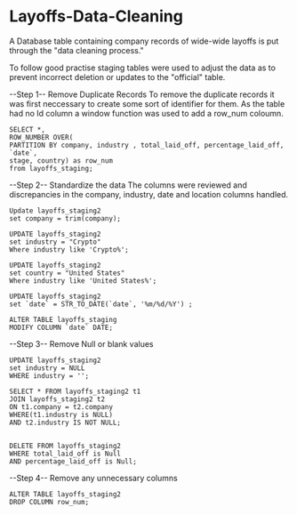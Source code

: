 # Layoffs-Data-Cleaning
A Database table containing company records of wide-wide layoffs is put through the "data cleaning process."

To follow good practise staging tables were used to adjust the data as to prevent incorrect deletion or updates to the "official" table.

--Step 1-- Remove Duplicate Records
To remove the duplicate records it was first neccessary to create some sort of identifier for them. As the table had no Id column a window function was used to add a row_num coloumn.

    SELECT *,
    ROW_NUMBER OVER(
    PARTITION BY company, industry , total_laid_off, percentage_laid_off, `date`,
    stage, country) as row_num
    from layoffs_staging;

--Step 2-- Standardize the data
The columns were reviewed and discrepancies in the company, industry, date and location columns handled.

    Update layoffs_staging2
    set company = trim(company);
    
    UPDATE layoffs_staging2
    set industry = "Crypto"
    Where industry like 'Crypto%';
    
    UPDATE layoffs_staging2
    set country = "United States"
    Where industry like 'United States%';

    UPDATE layoffs_staging2
    set `date` = STR_TO_DATE(`date`, '%m/%d/%Y') ;

    ALTER TABLE layoffs_staging
    MODIFY COLUMN `date` DATE;

--Step 3-- Remove Null or blank values

    UPDATE layoffs_staging2
    set industry = NULL
    WHERE industry = '';
    
    SELECT * FROM layoffs_staging2 t1
    JOIN layoffs_staging2 t2
    ON t1.company = t2.company
    WHERE(t1.industry is NULL)
    AND t2.industry IS NOT NULL;
    
    
    DELETE FROM layoffs_staging2
    WHERE total_laid_off is Null
    AND percentage_laid_off is Null;
  
--Step 4-- Remove any unnecessary columns

    ALTER TABLE layoffs_staging2
    DROP COLUMN row_num;

